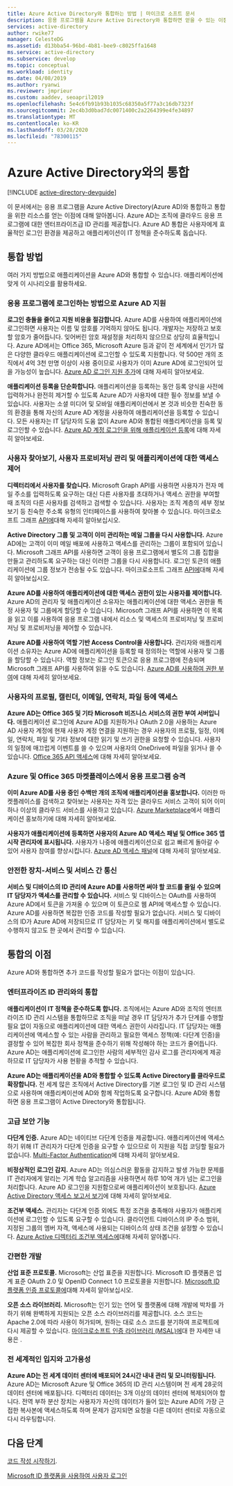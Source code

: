 ```yaml
---
title: Azure Active Directory와 통합하는 방법 | 마이크로 소프트 문서
description: 응용 프로그램을 Azure Active Directory와 통합하면 얻을 수 있는 이점을 알아보고 간소화된 로그인, ID 관리, 다단계 인증 및 액세스 제어와 같은 기능에 대한 리소스를 가져옵니다.
services: active-directory
author: rwike77
manager: CelesteDG
ms.assetid: d13bba54-96bd-4b81-bee9-c8025ffa1648
ms.service: active-directory
ms.subservice: develop
ms.topic: conceptual
ms.workload: identity
ms.date: 04/08/2019
ms.author: ryanwi
ms.reviewer: jmprieur
ms.custom: aaddev, seoapril2019
ms.openlocfilehash: 5e4c6fb91b93b1035c68350a5f77a3c16db7323f
ms.sourcegitcommit: 2ec4b3d0bad7dc0071400c2a2264399e4fe34897
ms.translationtype: MT
ms.contentlocale: ko-KR
ms.lasthandoff: 03/28/2020
ms.locfileid: "78300115"
---
```

# <a name="integrating-with-azure-active-directory"></a>Azure Active Directory와의 통합

[!INCLUDE [active-directory-devguide](../../../includes/active-directory-devguide.md)]

이 문서에서는 응용 프로그램을 Azure Active Directory(Azure AD)와 통합하고 통합을 위한 리소스를 얻는 이점에 대해 알아봅니다. Azure AD는 조직에 클라우드 응용 프로그램에 대한 엔터프라이즈급 ID 관리를 제공합니다. Azure AD 통합은 사용자에게 효율적인 로그인 환경을 제공하고 애플리케이션이 IT 정책을 준수하도록 돕습니다.

## <a name="how-to-integrate"></a>통합 방법

여러 가지 방법으로 애플리케이션을 Azure AD와 통합할 수 있습니다. 애플리케이션에 맞게 이 시나리오를 활용하세요.

### <a name="support-azure-ad-as-a-way-to-sign-in-to-your-application"></a>응용 프로그램에 로그인하는 방법으로 Azure AD 지원

**로그인 충돌을 줄이고 지원 비용을 절감합니다.** Azure AD를 사용하여 애플리케이션에 로그인하면 사용자는 이름 및 암호를 기억하지 않아도 됩니다. 개발자는 저장하고 보호할 암호가 줄어듭니다. 잊어버린 암호 재설정을 처리하지 않으므로 상당히 효율적입니다. Azure AD에서는 Office 365, Microsoft Azure 등과 같이 전 세계에서 인기가 많은 다양한 클라우드 애플리케이션에 로그인할 수 있도록 지원합니다. 약 500만 개의 조직에서 4억 3천 만명 이상이 사용 중이므로 사용자가 이미 Azure AD에 로그인되어 있을 가능성이 높습니다. [Azure AD 로그인 지원 추가](authentication-scenarios.md)에 대해 자세히 알아보세요.

**애플리케이션 등록을 단순화합니다.**  애플리케이션을 등록하는 동안 등록 양식을 사전에 입력하거나 완전히 제거할 수 있도록 Azure AD가 사용자에 대한 필수 정보를 보낼 수 있습니다. 사용자는 소셜 미디어 및 모바일 애플리케이션에서 본 것과 비슷한 친숙한 동의 환경을 통해 자신의 Azure AD 계정을 사용하여 애플리케이션을 등록할 수 있습니다. 모든 사용자는 IT 담당자의 도움 없이 Azure AD와 통합된 애플리케이션을 등록 및 로그인할 수 있습니다. [Azure AD 계정 로그인을 위해 애플리케이션 등록](../../app-service/configure-authentication-provider-aad.md)에 대해 자세히 알아보세요.

### <a name="browse-for-users-manage-user-provisioning-and-control-access-to-your-application"></a>사용자 찾아보기, 사용자 프로비저닝 관리 및 애플리케이션에 대한 액세스 제어

**디렉터리에서 사용자를 찾습니다.**  Microsoft Graph API를 사용하면 사용자가 전자 메일 주소를 입력하도록 요구하는 대신 다른 사용자를 초대하거나 액세스 권한을 부여할 때 조직의 다른 사용자를 검색하고 검색할 수 있습니다. 사용자는 조직 계층의 세부 정보 보기 등 친숙한 주소록 유형의 인터페이스를 사용하여 찾아볼 수 있습니다. 마이크로소프트 그래프 [API에](https://docs.microsoft.com/graph/overview)대해 자세히 알아보십시오.

**Active Directory 그룹 및 고객이 이미 관리하는 메일 그룹을 다시 사용합니다.**   Azure AD에는 고객이 이미 메일 배포에 사용하고 액세스를 관리하는 그룹이 포함되어 있습니다. Microsoft 그래프 API를 사용하면 고객이 응용 프로그램에서 별도의 그룹 집합을 만들고 관리하도록 요구하는 대신 이러한 그룹을 다시 사용합니다. 로그인 토큰의 애플리케이션에 그룹 정보가 전송될 수도 있습니다. 마이크로소프트 그래프 [API에](https://docs.microsoft.com/graph/overview)대해 자세히 알아보십시오.

**Azure AD를 사용하여 애플리케이션에 대한 액세스 권한이 있는 사용자를 제어합니다.**  Azure AD의 관리자 및 애플리케이션 소유자는 애플리케이션에 대한 액세스 권한을 특정 사용자 및 그룹에게 할당할 수 있습니다. Microsoft 그래프 API를 사용하면 이 목록을 읽고 이를 사용하여 응용 프로그램 내에서 리소스 및 액세스의 프로비저닝 및 프로비저닝 및 프로비저닝을 제어할 수 있습니다.

**Azure AD를 사용하여 역할 기반 Access Control을 사용합니다.**  관리자와 애플리케이션 소유자는 Azure AD에 애플리케이션을 등록할 때 정의하는 역할에 사용자 및 그룹을 할당할 수 있습니다. 역할 정보는 로그인 토큰으로 응용 프로그램에 전송되며 Microsoft 그래프 API를 사용하여 읽을 수도 있습니다. [Azure AD를 사용하여 권한 부여](https://cloudblogs.microsoft.com/enterprisemobility/2014/12/18/azure-active-directory-now-with-group-claims-and-application-roles/)에 대해 자세히 알아보세요.

### <a name="get-access-to-users-profile-calendar-email-contacts-files-and-more"></a>사용자의 프로필, 캘린더, 이메일, 연락처, 파일 등에 액세스

**Azure AD는 Office 365 및 기타 Microsoft 비즈니스 서비스의 권한 부여 서버입니다.**  애플리케이션 로그인에 Azure AD를 지원하거나 OAuth 2.0을 사용하는 Azure AD 사용자 계정에 현재 사용자 계정 연결을 지원하는 경우 사용자의 프로필, 일정, 이메일, 연락처, 파일 및 기타 정보에 대한 읽기 및 쓰기 권한을 요청할 수 있습니다. 사용자의 일정에 매끄럽게 이벤트를 쓸 수 있으며 사용자의 OneDrive에 파일을 읽거나 쓸 수 있습니다. [Office 365 API 액세스](https://msdn.microsoft.com/office/office365/howto/platform-development-overview)에 대해 자세히 알아보세요.

### <a name="promote-your-application-in-the-azure-and-office-365-marketplaces"></a>Azure 및 Office 365 마켓플레이스에서 응용 프로그램 승격

**이미 Azure AD를 사용 중인 수백만 개의 조직에 애플리케이션을 홍보합니다.**   이러한 마켓플레이스를 검색하고 찾아보는 사용자는 자격 있는 클라우드 서비스 고객이 되어 이미 하나 이상의 클라우드 서비스를 사용하고 있습니다. [Azure Marketplace](https://azure.microsoft.com/marketplace/partner-program/)에서 애플리케이션 홍보하기에 대해 자세히 알아보세요.

**사용자가 애플리케이션에 등록하면 사용자의 Azure AD 액세스 패널 및 Office 365 앱 시작 관리자에 표시됩니다.**  사용자가 나중에 애플리케이션으로 쉽고 빠르게 돌아갈 수 있어 사용자 참여를 향상시킵니다. [Azure AD 액세스 패널](../user-help/active-directory-saas-access-panel-introduction.md)에 대해 자세히 알아보세요.

### <a name="secure-device-to-service-and-service-to-service-communication"></a>안전한 장치-서비스 및 서비스 간 통신

**서비스 및 디바이스의 ID 관리에 Azure AD를 사용하면 써야 할 코드를 줄일 수 있으며 IT 담당자가 액세스를 관리할 수 있습니다.**   서비스 및 디바이스는 OAuth를 사용하여 Azure AD에서 토큰을 가져올 수 있으며 이 토큰으로 웹 API에 액세스할 수 있습니다. Azure AD를 사용하면 복잡한 인증 코드를 작성할 필요가 없습니다. 서비스 및 디바이스의 ID가 Azure AD에 저장되므로 IT 담당자는 키 및 해지를 애플리케이션에서 별도로 수행하지 않고도 한 곳에서 관리할 수 있습니다.

## <a name="benefits-of-integration"></a>통합의 이점

Azure AD와 통합하면 추가 코드를 작성할 필요가 없다는 이점이 있습니다.

### <a name="integration-with-enterprise-identity-management"></a>엔터프라이즈 ID 관리와의 통합

**애플리케이션이 IT 정책을 준수하도록 합니다.**  조직에서는 Azure AD와 조직의 엔터프라이즈 ID 관리 시스템을 통합하므로 조직을 떠날 경우 IT 담당자가 추가 단계를 수행할 필요 없이 자동으로 애플리케이션에 대한 액세스 권한이 사라집니다. IT 담당자는 애플리케이션에 액세스할 수 있는 사람을 관리하고 필요한 액세스 정책(예: 다단계 인증)을 결정할 수 있어 복잡한 회사 정책을 준수하기 위해 작성해야 하는 코드가 줄어듭니다. Azure AD는 애플리케이션에 로그인한 사람의 세부적인 감사 로그를 관리자에게 제공하므로 IT 담당자가 사용 현황을 추적할 수 있습니다.

**Azure AD는 애플리케이션을 AD와 통합할 수 있도록 Active Directory를 클라우드로 확장합니다.**  전 세계 많은 조직에서 Active Directory를 기본 로그인 및 ID 관리 시스템으로 사용하며 애플리케이션에 AD와 함께 작업하도록 요구합니다. Azure AD와 통합하면 응용 프로그램이 Active Directory와 통합됩니다.

### <a name="advanced-security-features"></a>고급 보안 기능

**다단계 인증.**   Azure AD는 네이티브 다단계 인증을 제공합니다. 애플리케이션에 액세스하기 위해 IT 관리자가 다단계 인증을 요구할 수 있으므로 이 지원을 직접 코딩할 필요가 없습니다. [Multi-Factor Authentication](https://azure.microsoft.com/documentation/services/multi-factor-authentication/)에 대해 자세히 알아보세요.

**비정상적인 로그인 감지.**  Azure AD는 의심스러운 활동을 감지하고 발생 가능한 문제를 IT 관리자에게 알리는 기계 학습 알고리즘을 사용하면서 하루 10억 개가 넘는 로그인을 처리합니다. Azure AD 로그인을 지원함으로써 애플리케이션이 보호됩니다. [Azure Active Directory 액세스 보고서 보기](../active-directory-view-access-usage-reports.md)에 대해 자세히 알아보세요.

**조건부 액세스.**  관리자는 다단계 인증 외에도 특정 조건을 충족해야 사용자가 애플리케이션에 로그인할 수 있도록 요구할 수 있습니다. 클라이언트 디바이스의 IP 주소 범위, 지정된 그룹의 멤버 자격, 액세스에 사용되는 디바이스의 상태 조건을 설정할 수 있습니다. [Azure Active 디렉터리 조건부 액세스에](../active-directory-conditional-access-azure-portal.md)대해 자세히 알아봅니다.

### <a name="easy-development"></a>간편한 개발

**산업 표준 프로토콜.**   Microsoft는 산업 표준을 지원합니다. Microsoft ID 플랫폼은 업계 표준 OAuth 2.0 및 OpenID Connect 1.0 프로토콜을 지원합니다. [Microsoft ID 플랫폼 인증 프로토콜에](active-directory-v2-protocols.md)대해 자세히 알아보십시오.

**오픈 소스 라이브러리.**   Microsoft는 인기 있는 언어 및 플랫폼에 대해 개발에 박차를 가하기 위해 완벽하게 지원되는 오픈 소스 라이브러리를 제공합니다. 소스 코드는 Apache 2.0에 따라 사용이 허가되며, 원하는 대로 소스 코드를 분기하여 프로젝트에 다시 제공할 수 있습니다. [마이크로소프트 인증 라이브러리 (MSAL)에](reference-v2-libraries.md)대 한 자세한 내용은 .

### <a name="worldwide-presence-and-high-availability"></a>전 세계적인 입지와 고가용성

**Azure AD는 전 세계 데이터 센터에 배포되어 24시간 내내 관리 및 모니터링됩니다.**   Azure AD는 Microsoft Azure 및 Office 365의 ID 관리 시스템이며 전 세계 28곳의 데이터 센터에 배포됩니다. 디렉터리 데이터는 3개 이상의 데이터 센터에 복제되어야 합니다. 전역 부하 분산 장치는 사용자가 자신의 데이터가 들어 있는 Azure AD의 가장 근접한 복사본에 액세스하도록 하며 문제가 감지되면 요청을 다른 데이터 센터로 자동으로 다시 라우팅합니다.

## <a name="next-steps"></a>다음 단계

[코드 작성 시작하기](v2-overview.md#getting-started).

[Microsoft ID 플랫폼을 사용하여 사용자 로그인](authentication-scenarios.md)

